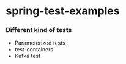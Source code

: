 # spring-test-examples
 
### Different kind of tests

* Parameterized tests
* test-containers
* Kafka test
